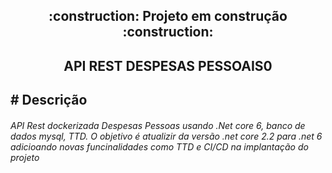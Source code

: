 <h2 align="center"> 
    :construction:  Projeto em construção  :construction:
</h2>

<h2 align="center"> 
   API REST DESPESAS PESSOAIS0    
</h2>

<h2 align="left"> 
# Descrição 
</h2>
<h6> 
   API Rest dockerizada Despesas Pessoas usando .Net core 6, banco de dados mysql, TTD. O objetivo é atualizir da versão .net core 2.2 para .net 6 adicioando novas funcinalidades como TTD e CI/CD na  implantação do projeto
</h6>
 
 
